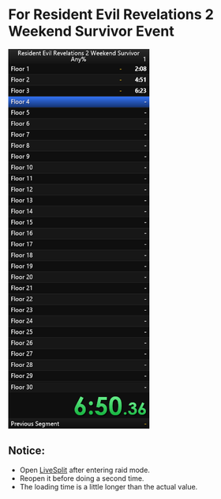 # For Resident Evil Revelations 2 Weekend Survivor Event
![screenshot](https://github.com/laqieer/Tiki_Game_Auto_Splitter/blob/master/Resident%20Evil%20Revelations%202/Weekend%20Survivor/Resident%20Evil%20Revelations%202%20Weekend%20Survivor%20-%20Any%25.png)

## Notice:
* Open [LiveSplit](https://github.com/LiveSplit/LiveSplit/) after entering raid mode.
* Reopen it before doing a second time.
* The loading time is a little longer than the actual value.